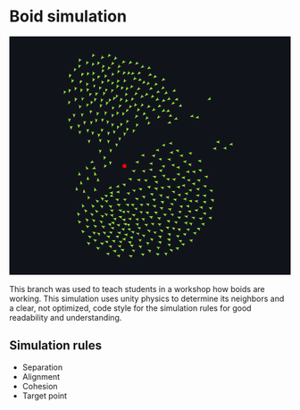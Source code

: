 # Boid simulation
![Image of simulation](/.doc/boids.png)

This branch was used to teach students in a workshop how boids are working.
This simulation uses unity physics to determine its neighbors and a clear, not optimized, code style for the simulation rules for good readability and understanding.

## Simulation rules
- Separation
- Alignment
- Cohesion
- Target point
